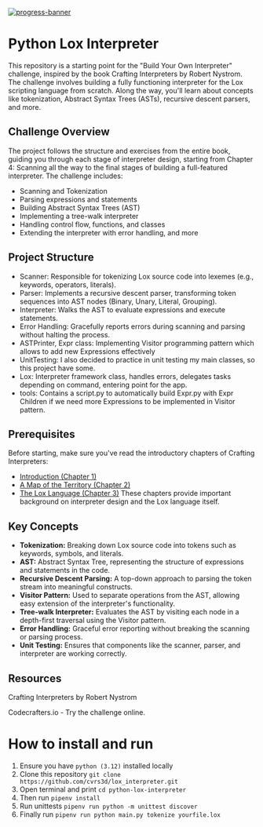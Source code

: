 [![progress-banner](https://backend.codecrafters.io/progress/interpreter/220eae1d-96e7-4498-881d-5c4161ee5dcf)](https://app.codecrafters.io/users/codecrafters-bot?r=2qF)

# Python Lox Interpreter

This repository is a starting point for the "Build Your Own Interpreter" challenge, inspired by the book Crafting
Interpreters by Robert Nystrom. The challenge involves building a fully functioning interpreter for the Lox scripting
language from scratch. Along the way, you'll learn about concepts like tokenization, Abstract Syntax Trees (ASTs),
recursive descent parsers, and more.

## Challenge Overview

The project follows the structure and exercises from the entire book, guiding you through each stage of interpreter
design, starting from Chapter 4: Scanning all the way to the final stages of building a full-featured interpreter. The
challenge includes:

* Scanning and Tokenization
* Parsing expressions and statements
* Building Abstract Syntax Trees (AST)
* Implementing a tree-walk interpreter
* Handling control flow, functions, and classes
* Extending the interpreter with error handling, and more

## Project Structure

* Scanner: Responsible for tokenizing Lox source code into lexemes (e.g., keywords, operators, literals).
* Parser: Implements a recursive descent parser, transforming token sequences into AST nodes (Binary, Unary, Literal,
  Grouping).
* Interpreter: Walks the AST to evaluate expressions and execute statements.
* Error Handling: Gracefully reports errors during scanning and parsing without halting the process.
* ASTPrinter, Expr class: Implementing Visitor programming pattern which allows to add new Expressions effectively
* UnitTesting: I also decided to practice in unit testing my main classes, so this project have some.
* Lox: Interpreter framework class, handles errors, delegates tasks depending on command, entering point for the app.
* tools: Contains a script.py to automatically build Expr.py with Expr Children if we need more Expressions to be
  implemented in Visitor pattern.

## Prerequisites

Before starting, make sure you've read the introductory chapters of Crafting Interpreters:

* [Introduction (Chapter 1)](https://craftinginterpreters.com/introduction.html)
* [A Map of the Territory (Chapter 2)](https://craftinginterpreters.com/a-map-of-the-territory.html)
* [The Lox Language (Chapter 3)](https://craftinginterpreters.com/the-lox-language.html)
  These chapters provide important background on interpreter design and the Lox language itself.

## Key Concepts

* **Tokenization:** Breaking down Lox source code into tokens such as keywords, symbols, and literals.
* **AST:** Abstract Syntax Tree, representing the structure of expressions and statements in the code.
* **Recursive Descent Parsing:** A top-down approach to parsing the token stream into meaningful constructs.
* **Visitor Pattern:** Used to separate operations from the AST, allowing easy extension of the interpreter's
  functionality.
* **Tree-walk Interpreter:** Evaluates the AST by visiting each node in a depth-first traversal using the Visitor
  pattern.
* **Error Handling:** Graceful error reporting without breaking the scanning or parsing process.
* **Unit Testing:** Ensures that components like the scanner, parser, and interpreter are working correctly.

## Resources

Crafting Interpreters by Robert Nystrom

Codecrafters.io - Try the challenge online.

# How to install and run

1. Ensure you have `python (3.12)` installed locally
2. Clone this repository `git clone https://github.com/cvrs3d/lox_interpreter.git`
3. Open terminal and print `cd python-lox-interpreter`
4. Then run `pipenv install`
5. Run unittests `pipenv run python -m unittest discover`
6. Finally run `pipenv run python main.py tokenize yourfile.lox`
